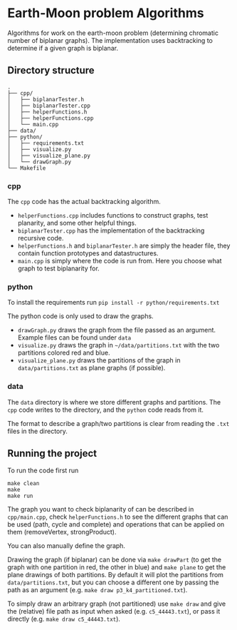 # Earth-Moon problem Algorithms
Algorithms for work on the earth-moon problem (determining chromatic number of biplanar graphs).
The implementation uses backtracking to determine if a given graph is biplanar.

## Directory structure
```
.
├── cpp/
│   ├── biplanarTester.h
│   ├── biplanarTester.cpp
│   ├── helperFunctions.h
│   ├── helperFunctions.cpp
│   └── main.cpp
├── data/
├── python/
│   ├── requirements.txt
│   ├── visualize.py
│   ├── visualize_plane.py
│   └── drawGraph.py
└── Makefile
```

### cpp
The `cpp` code has the actual backtracking algorithm.
 - `helperFunctions.cpp` includes functions to construct graphs, test planarity, and some other helpful things.
 - `biplanarTester.cpp` has the implementation of the backtracking recursive code.
 - `helperFunctions.h` and `biplanarTester.h` are simply the header file, they contain function prototypes and datastructures.
 - `main.cpp` is simply where the code is run from. Here you choose what graph to test biplanarity for.

### python
To install the requirements run `pip install -r python/requirements.txt`

The python code is only used to draw the graphs.
  - `drawGraph.py` draws the graph from the file passed as an argument. Example files can be found under `data`
  - `visualize.py` draws the graph in `~/data/partitions.txt` with the two partitions colored red and blue.
  - `visualize_plane.py` draws the partitions of the graph in `data/partitions.txt` as plane graphs (if possible).

### data
The `data` directory is where we store different graphs and partitions.
The `cpp` code writes to the directory, and the `python` code reads from it.

The format to describe a graph/two partitions is clear from reading the `.txt` files in the directory.

## Running the project

To run the code first run 
```
make clean 
make 
make run
```
The graph you want to check biplanarity of can be described in `cpp/main.cpp`, check `helperFunctions.h` 
to see the different graphs that can be used (path, cycle and complete) and operations that can be applied on them (removeVertex, strongProduct).

You can also manually define the graph.

Drawing the graph (if biplanar) can be done via `make drawPart` (to get the graph with one partition in red, the other in blue) 
and `make plane` to get the plane drawings of both partitions.
By default it will plot the partitions from `data/partitions.txt`, but you can choose a different one by passing 
the path as an argument (e.g. `make draw p3_k4_partitioned.txt`).

To simply draw an arbitrary graph (not partitioned) use `make draw` and give the (relative) file path as input when asked
(e.g. `c5_44443.txt`), or pass it directly (e.g. `make draw c5_44443.txt`).

